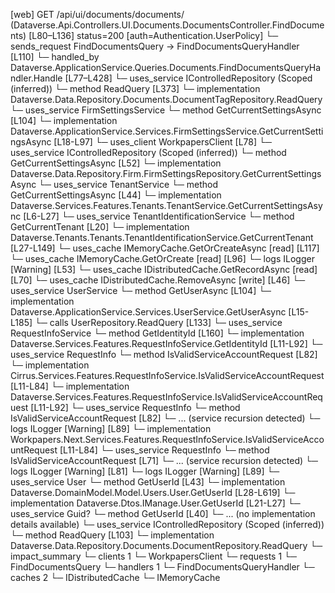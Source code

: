 [web] GET /api/ui/documents/documents/  (Dataverse.Api.Controllers.UI.Documents.DocumentsController.FindDocuments)  [L80–L136] status=200 [auth=Authentication.UserPolicy]
  └─ sends_request FindDocumentsQuery -> FindDocumentsQueryHandler [L110]
    └─ handled_by Dataverse.ApplicationService.Queries.Documents.FindDocumentsQueryHandler.Handle [L77–L428]
      └─ uses_service IControlledRepository<DocumentTag> (Scoped (inferred))
        └─ method ReadQuery [L373]
          └─ implementation Dataverse.Data.Repository.Documents.DocumentTagRepository.ReadQuery
      └─ uses_service FirmSettingsService
        └─ method GetCurrentSettingsAsync [L104]
          └─ implementation Dataverse.ApplicationService.Services.FirmSettingsService.GetCurrentSettingsAsync [L18-L97]
            └─ uses_client WorkpapersClient [L78]
            └─ uses_service IControlledRepository<FirmSettings> (Scoped (inferred))
              └─ method GetCurrentSettingsAsync [L52]
                └─ implementation Dataverse.Data.Repository.Firm.FirmSettingsRepository.GetCurrentSettingsAsync
            └─ uses_service TenantService
              └─ method GetCurrentSettingsAsync [L44]
                └─ implementation Dataverse.Services.Features.Tenants.TenantService.GetCurrentSettingsAsync [L6-L27]
                  └─ uses_service TenantIdentificationService
                    └─ method GetCurrentTenant [L20]
                      └─ implementation Dataverse.Tenants.Tenants.TenantIdentificationService.GetCurrentTenant [L27-L149]
                        └─ uses_cache IMemoryCache.GetOrCreateAsync [read] [L117]
                        └─ uses_cache IMemoryCache.GetOrCreate [read] [L96]
                        └─ logs ILogger<ITenantIdentificationService> [Warning] [L53]
            └─ uses_cache IDistributedCache.GetRecordAsync [read] [L70]
            └─ uses_cache IDistributedCache.RemoveAsync [write] [L46]
      └─ uses_service UserService
        └─ method GetUserAsync [L104]
          └─ implementation Dataverse.ApplicationService.Services.UserService.GetUserAsync [L15-L185]
            └─ calls UserRepository.ReadQuery [L133]
            └─ uses_service RequestInfoService
              └─ method GetIdentityId [L160]
                └─ implementation Dataverse.Services.Features.RequestInfoService.GetIdentityId [L11-L92]
                  └─ uses_service RequestInfo
                    └─ method IsValidServiceAccountRequest [L82]
                      └─ implementation Cirrus.Services.Features.RequestInfoService.IsValidServiceAccountRequest [L11-L84]
                      └─ implementation Dataverse.Services.Features.RequestInfoService.IsValidServiceAccountRequest [L11-L92]
                        └─ uses_service RequestInfo
                          └─ method IsValidServiceAccountRequest [L82]
                            └─ ... (service recursion detected)
                        └─ logs ILogger<IRequestInfoService> [Warning] [L89]
                      └─ implementation Workpapers.Next.Services.Features.RequestInfoService.IsValidServiceAccountRequest [L11-L84]
                        └─ uses_service RequestInfo
                          └─ method IsValidServiceAccountRequest [L71]
                            └─ ... (service recursion detected)
                        └─ logs ILogger<IRequestInfoService> [Warning] [L81]
                  └─ logs ILogger<IRequestInfoService> [Warning] [L89]
            └─ uses_service User
              └─ method GetUserId [L43]
                └─ implementation Dataverse.DomainModel.Model.Users.User.GetUserId [L28-L619]
                └─ implementation Dataverse.Dtos.IManage.User.GetUserId [L21-L27]
            └─ uses_service Guid?
              └─ method GetUserId [L40]
                └─ ... (no implementation details available)
      └─ uses_service IControlledRepository<Document> (Scoped (inferred))
        └─ method ReadQuery [L103]
          └─ implementation Dataverse.Data.Repository.Documents.DocumentRepository.ReadQuery
  └─ impact_summary
    └─ clients 1
      └─ WorkpapersClient
    └─ requests 1
      └─ FindDocumentsQuery
    └─ handlers 1
      └─ FindDocumentsQueryHandler
    └─ caches 2
      └─ IDistributedCache
      └─ IMemoryCache

